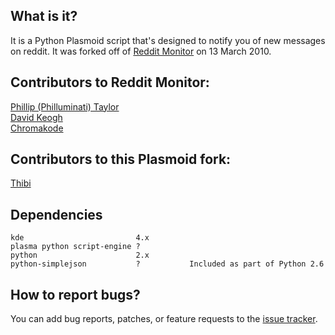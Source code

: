 What is it?
-----------

It is a Python Plasmoid script that's designed to notify you of new messages 
on reddit.  It was forked off of [Reddit Monitor](http://github.com/davekeogh/reddit_monitor) on 13 March 2010.

Contributors to Reddit Monitor:
--------------------------------

[Phillip (Philluminati) Taylor](http://github.com/PhillipTaylor)  
[David Keogh](http://github.com/davekeogh)  
[Chromakode](http://github.com/chromakode)

Contributors to this Plasmoid fork:
----------------------------------

[Thibi](http://github.com/Thibi)

Dependencies
------------

    kde                         4.x	    
    plasma python script-engine	?
    python                      2.x  
    python-simplejson           ?           Included as part of Python 2.6
   

How to report bugs?
-------------------

You can add bug reports, patches, or feature requests to the [issue tracker](http://github.com/Thibi/reddit_plasmoid/issues).
